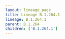 ```yaml
---
layout: lineage_page
title: Lineage B.1.264.1
lineage: B.1.264.1
parent: B.1.264
children: ['B.1.264.1']
---
```


